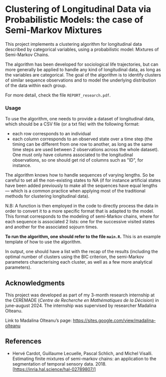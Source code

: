 # **Clustering of Longitudinal Data via Probabilistic Models: the case of Semi-Markov Mixtures**

This project implements a clustering algorithm for longitudinal data described by categorical variables, using a probabilistic model: Mixtures of Semi-Markov Chains. 

The algorithm has been developed for sociological life trajectories, but can more generally be applied to handle any kind of longitudinal data, as long as the variables are categorical. The goal of the algorithm is to identify clusters of similar sequence observations and to model the underlying distribution of the data within each group.

For more detail, check the file `REPORT_research.pdf`.

### Usage

To use the algorithm, one needs to provide a dataset of longitudinal data, which should be a CSV file (or a txt file) with the following format:

- each row corresponds to an individual
- each column corresponds to an observed state over a time step (the timing can be different from one row to another, as long as the same time steps are used between 2 observations across the whole dataset). One must only have columns associated to the longitudinal observations, so one should get rid of columns such as "ID", for instance.

The algorithm knows how to handle sequences of varying lengths. So be careful to set all the non-existing states to NA (if for instance artificial states have been added previously to make all the sequences have equal lengths — which is a common practice when applying most of the traditional methods for clustering longitudinal data).

N.B: A function is then employed in the code to directly process the data in order to convert it to a more specific format that is adapted to the model. This format corresponds to the modeling of semi-Markov chains, where for each sequence is associated 2 lists: one for the successive visited states and another for the associated sojourn times.

**To run the algorithm, one should refer to the file `main.R`.**  This is an example template of how to use the algorithm.

In output, one should have a list with the recap of the results (including the optimal number of clusters using the BIC criterion, the semi-Markov parameters characterising each cluster, as well as a few more analytical parameters).

## **Acknowledgments**

This project was developed as part of my 3-month research internship at the CEREMADE (*Centre de Recherche en Mathématiques de la Décision*) in june-august 2024. The internship was supervised by researcher Madalina Olteanu.

Link to Madalina Olteanu’s page: https://sites.google.com/view/madalina-olteanu

## References

- Hervé Cardot, Guillaume Lecuelle, Pascal Schlich, and Michel Visalli. Estimating finite
mixtures of semi-markov chains: an application to the segmentation of temporal sensory
data. 2018. [https://inria.hal.science/hal-02789807/]
